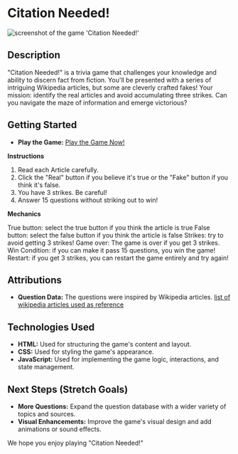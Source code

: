 # Citation Needed!

![screenshot of the game 'Citation Needed!'](https://i.postimg.cc/50tkYzM4/Screenshot-2024-09-03-at-10-30-42.png)

## Description

"Citation Needed!" is a trivia game that challenges your knowledge and ability to discern fact from fiction. You'll be presented with a series of intriguing Wikipedia articles, but some are cleverly crafted fakes! Your mission: identify the real articles and avoid accumulating three strikes. Can you navigate the maze of information and emerge victorious?


## Getting Started

*   **Play the Game:** [Play the Game Now!]( https://dnyrmr716.github.io/wiki-quiz-project/)

**Instructions**

1.  Read each Article carefully.
2.  Click the "Real" button if you believe it's true or the "Fake" button if you think it's false.
3.  You have 3 strikes. Be careful!
4.  Answer 15 questions without striking out to win!

**Mechanics**

True button: select the true button if you think the article is true
False button: select the false button if you think the article is false
Strikes: try to avoid getting 3 strikes!
Game over: The game is over if you get 3 strikes.
Win Condition: if you can make it pass 15 questions, you win the game!
Restart: if you get 3 strikes, you can restart the game entirely and try again!

## Attributions

*   **Question Data:** The questions were inspired by Wikipedia articles.
[list of wikipedia articles used as reference](https://en.wikipedia.org/wiki/Wikipedia:Unusual_articles)

## Technologies Used

*   **HTML:** Used for structuring the game's content and layout.
*   **CSS:** Used for styling the game's appearance.
*   **JavaScript:** Used for implementing the game logic, interactions, and state management.


## Next Steps (Stretch Goals)

*   **More Questions:** Expand the question database with a wider variety of topics and sources.
*   **Visual Enhancements:** Improve the game's visual design and add animations or sound effects.

We hope you enjoy playing "Citation Needed!"